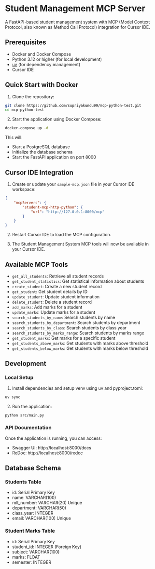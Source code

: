 # Student Management MCP Server

A FastAPI-based student management system with MCP (Model Context Protocol, also known as Method Call Protocol) integration for Cursor IDE.

## Prerequisites

- Docker and Docker Compose
- Python 3.12 or higher (for local development)
- [uv](https://github.com/astral-sh/uv) (for dependency management)
- Cursor IDE

## Quick Start with Docker

1. Clone the repository:
```bash
git clone https://github.com/supriyakundu99/mcp-python-test.git
cd mcp-python-test
```

2. Start the application using Docker Compose:
```bash
docker-compose up -d
```

This will:
- Start a PostgreSQL database
- Initialize the database schema
- Start the FastAPI application on port 8000

## Cursor IDE Integration

1. Create or update your `sample-mcp.json` file in your Cursor IDE workspace:
```json
{
    "mcpServers": {
        "student-mcp-http-python": {
            "url": "http://127.0.0.1:8000/mcp"
        }
    }
}
```

2. Restart Cursor IDE to load the MCP configuration.

3. The Student Management System MCP tools will now be available in your Cursor IDE.

## Available MCP Tools

- `get_all_students`: Retrieve all student records
- `get_student_statistics`: Get statistical information about students
- `create_student`: Create a new student record
- `get_student`: Get student details by ID
- `update_student`: Update student information
- `delete_student`: Delete a student record
- `add_marks`: Add marks for a student
- `update_marks`: Update marks for a student
- `search_students_by_name`: Search students by name
- `search_students_by_department`: Search students by department
- `search_students_by_class`: Search students by class year
- `search_students_by_marks_range`: Search students by marks range
- `get_student_marks`: Get marks for a specific student
- `get_students_above_marks`: Get students with marks above threshold
- `get_students_below_marks`: Get students with marks below threshold

## Development

### Local Setup

1. Install dependencies and setup venv using uv and pyproject.toml:
```bash
uv sync
```

2. Run the application:
```bash
python src/main.py
```

### API Documentation

Once the application is running, you can access:
- Swagger UI: http://localhost:8000/docs
- ReDoc: http://localhost:8000/redoc

## Database Schema

### Students Table
- id: Serial Primary Key
- name: VARCHAR(100)
- roll_number: VARCHAR(20) Unique
- department: VARCHAR(50)
- class_year: INTEGER
- email: VARCHAR(100) Unique

### Student Marks Table
- id: Serial Primary Key
- student_id: INTEGER (Foreign Key)
- subject: VARCHAR(100)
- marks: FLOAT
- semester: INTEGER
